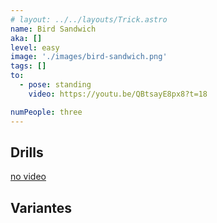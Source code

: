 ```yaml
---
# layout: ../../layouts/Trick.astro
name: Bird Sandwich
aka: []
level: easy
image: './images/bird-sandwich.png'
tags: []
to:
  - pose: standing
    video: https://youtu.be/QBtsayE8px8?t=18

numPeople: three
---
```


## Drills

[no video](https://www.youtube.com/)

## Variantes

<!-- :::section{.variantes}

- [![one foot](./images/bird-variation-one-foot-and-shin.jpg)](https://www.instagram.com/p/BunhHsqFBUI/?utm_source=ig_web_button_share_sheet)
  _one foot, one foot on shin_

::: -->
